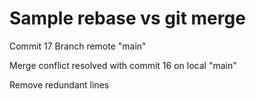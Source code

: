 # Sample rebase vs git merge

Commit 17
Branch remote "main"

Merge conflict resolved with commit 16 on local "main"

Remove redundant lines
